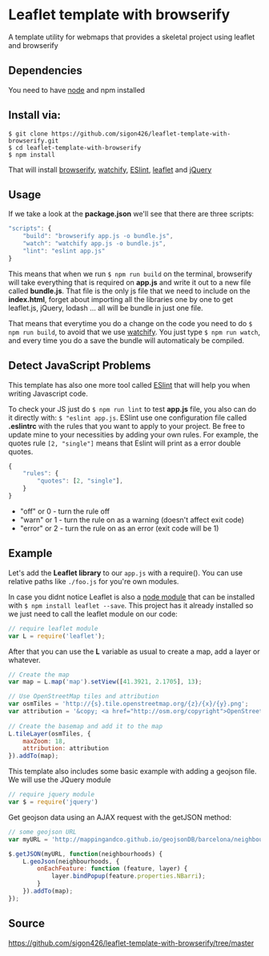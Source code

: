 # Leaflet template with browserify

A template utility for webmaps that provides a skeletal project using leaflet and browserify


## Dependencies

You need to have [node](https://nodejs.org/en/) and npm installed

## Install via:

```
$ git clone https://github.com/sigon426/leaflet-template-with-browserify.git
$ cd leaflet-template-with-browserify
$ npm install
```

That will install [browserify](https://github.com/substack/node-browserify), [watchify](https://github.com/substack/watchify), [ESlint](https://www.npmjs.com/package/eslint), [leaflet](https://www.npmjs.com/package/leaflet) and [jQuery](https://www.npmjs.com/package/jquery)


## Usage

If we take a look at the **package.json** we'll see that there are three scripts:


```javascript
"scripts": {
    "build": "browserify app.js -o bundle.js",
    "watch": "watchify app.js -o bundle.js",
    "lint": "eslint app.js"
}
```

This means that when we run `$ npm run build` on the terminal, browserify will take everything that is required on **app.js** and write it out to a new file called **bundle.js**. That file is the only js file that we need to include on the **index.html**, forget about importing all the libraries one by one to get leaflet.js, jQuery, lodash ... all will be bundle in just one file.

That means that everytime you do a change on the code you need to do `$ npm run build`, to avoid that we use [watchify](https://github.com/substack/watchify). You just type `$ npm run watch`, and every time you do a save the bundle will automaticaly be compiled.

## Detect JavaScript Problems

This template has also one more tool called [ESlint](http://eslint.org/) that will help you when writing Javascript code. 

To check your JS just do `$ npm run lint` to test **app.js** file, you also can do it directly with: `$ "eslint app.js`. ESlint use one configuration file called **.eslintrc** with the rules that you want to apply to your project. Be free to update mine to your necessities by adding your own rules. For example, the quotes rule `[2, "single"]` means that Eslint will print as a error double quotes.


```javascript
{
    "rules": {
        "quotes": [2, "single"],
    }
}
```

* "off" or 0 - turn the rule off
* "warn" or 1 - turn the rule on as a warning (doesn't affect exit code)
* "error" or 2 - turn the rule on as an error (exit code will be 1)

## Example

Let's add the **Leaflet library** to our `app.js` with a require(). You can use relative paths like `./foo.js` for you're own modules.

In case you didnt notice Leaflet is also a [node module](https://www.npmjs.com/package/leaflet) that can be installed with `$ npm install leaflet --save`. This project has it already installed so we just need to call the leaflet module on our code:

```javascript
// require leaflet module
var L = require('leaflet');
```

After that you can use the **L** variable as usual to create a map, add a layer or whatever.

```javascript
// Create the map
var map = L.map('map').setView([41.3921, 2.1705], 13);

// Use OpenStreetMap tiles and attribution
var osmTiles = 'http://{s}.tile.openstreetmap.org/{z}/{x}/{y}.png';
var attribution = '&copy; <a href="http://osm.org/copyright">OpenStreetMap</a> contributors';
 
// Create the basemap and add it to the map
L.tileLayer(osmTiles, {
    maxZoom: 18,
    attribution: attribution
}).addTo(map);
```

This template also includes some basic example with adding a geojson file. We will use the JQuery module

```javascript
// require jquery module
var $ = require('jquery')
```

Get geojson data using an AJAX request with the getJSON method: 

```javascript
// some geojson URL
var myURL = 'http://mappingandco.github.io/geojsonDB/barcelona/neighbourhoods.geojson'

$.getJSON(myURL, function(neighbourhoods) {
    L.geoJson(neighbourhoods, {
        onEachFeature: function (feature, layer) {
            layer.bindPopup(feature.properties.NBarri);
        }
    }).addTo(map);
});
```

## Source

https://github.com/sigon426/leaflet-template-with-browserify/tree/master

